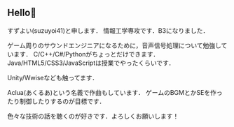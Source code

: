 ## Hello👋

すずよい(suzuyoi41)と申します．
情報工学専攻です．B3になりました．

ゲーム周りのサウンドエンジニアになるために，音声信号処理について勉強しています．
C/C++/C#/Pythonがちょっとだけできます．
Java/HTML5/CSS3/JavaScriptは授業でやったくらいです．

Unity/Wwiseなども触ってます．

Aclua(あくるあ)という名義で作曲もしています．
ゲームのBGMとかSEを作ったり制御したりするのが目標です．

色々な技術の話を聴くのが好きです．よろしくお願いします！
